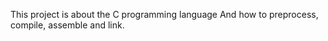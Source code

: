 This project is about the C programming language
And how to preprocess, compile, assemble and link.
